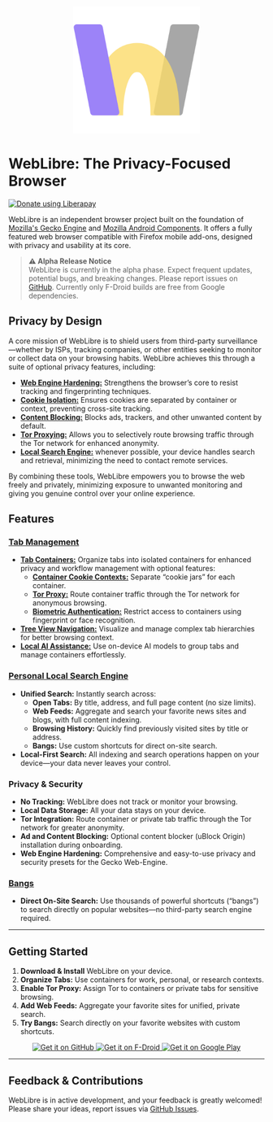 <p align="center">
  <img width="250" src="app/assets/icon/icon.png" alt="WebLibre Logo">
</p>

# WebLibre: The Privacy-Focused Browser

<a href="https://liberapay.com/FaFre/donate">
  <img alt="Donate using Liberapay" src="https://liberapay.com/assets/widgets/donate.svg">
</a>

WebLibre is an independent browser project built on the foundation of [Mozilla's Gecko Engine](https://en.wikipedia.org/wiki/Gecko_(software)) and [Mozilla Android Components](https://mozac.org/). It offers a fully featured web browser compatible with Firefox mobile add-ons, designed with privacy and usability at its core.

> **⚠️ Alpha Release Notice**  
> WebLibre is currently in the alpha phase. Expect frequent updates, potential bugs, and breaking changes. Please report issues on [GitHub](https://github.com/FaFre/WebLibre/issues).
> Currently only F-Droid builds are free from Google dependencies.

## Privacy by Design

A core mission of WebLibre is to shield users from third-party surveillance—whether by ISPs, tracking companies, or other entities seeking to monitor or collect data on your browsing habits. WebLibre achieves this through a suite of optional privacy features, including:

- [**Web Engine Hardening:**](https://docs.weblibre.eu/Privacy--and--Security#hardening--advanced-controls) Strengthens the browser’s core to resist tracking and fingerprinting techniques.
- [**Cookie Isolation:**](https://docs.weblibre.eu/Tabs/Containers/Features/Container-Cookie-Contexts) Ensures cookies are separated by container or context, preventing cross-site tracking.
- [**Content Blocking:**](https://docs.weblibre.eu/Privacy--and--Security#content-blocking) Blocks ads, trackers, and other unwanted content by default.
- [**Tor Proxying:**](https://docs.weblibre.eu/Tabs/Containers/Features/Tor-Proxy) Allows you to selectively route browsing traffic through the Tor network for enhanced anonymity.
- [**Local Search Engine:**](https://docs.weblibre.eu/Personal-Local-Search-Engine) whenever possible, your device handles search and retrieval, minimizing the need to contact remote services.

By combining these tools, WebLibre empowers you to browse the web freely and privately, minimizing exposure to unwanted monitoring and giving you genuine control over your online experience.

## Features

### [Tab Management](https://docs.weblibre.eu/Tabs/Tab-Management)

- [**Tab Containers:**](https://docs.weblibre.eu/Tabs/Containers/Container) Organize tabs into isolated containers for enhanced privacy and workflow management with optional features:
    - [**Container Cookie Contexts:**](https://docs.weblibre.eu/Tabs/Containers/Features/Container-Cookie-Contexts) Separate “cookie jars” for each container.
    - [**Tor Proxy:**](https://docs.weblibre.eu/Tabs/Containers/Features/Tor-Proxy) Route container traffic through the Tor network for anonymous browsing.
    - [**Biometric Authentication:**](https://docs.weblibre.eu/Tabs/Containers/Features/Biometric-authentication) Restrict access to containers using fingerprint or face recognition.
- [**Tree View Navigation:**](https://docs.weblibre.eu/Tabs/Tree-View-Navigation) Visualize and manage complex tab hierarchies for better browsing context.
- [**Local AI Assistance:**](https://docs.weblibre.eu/Tabs/Containers/Features/On-Device-AI) Use on-device AI models to group tabs and manage containers effortlessly.

### [Personal Local Search Engine](https://docs.weblibre.eu/Personal-Local-Search-Engine)

- **Unified Search:** Instantly search across:
    - **Open Tabs:** By title, address, and full page content (no size limits).
    - **Web Feeds:** Aggregate and search your favorite news sites and blogs, with full content indexing.
    - **Browsing History:** Quickly find previously visited sites by title or address.
    - **Bangs:** Use custom shortcuts for direct on-site search.
- **Local-First Search:** All indexing and search operations happen on your device—your data never leaves your control.

### Privacy & Security

- **No Tracking:** WebLibre does not track or monitor your browsing.
- **Local Data Storage:** All your data stays on your device.
- **Tor Integration:** Route container or private tab traffic through the Tor network for greater anonymity.
- **Ad and Content Blocking:** Optional content blocker (uBlock Origin) installation during onboarding.
- **Web Engine Hardening:** Comprehensive and easy-to-use privacy and security presets for the Gecko Web-Engine.

### [Bangs](https://docs.weblibre.eu/Bangs)

- **Direct On-Site Search:** Use thousands of powerful shortcuts (“bangs”) to search directly on popular websites—no third-party search engine required.

---

## Getting Started

1. **Download & Install** WebLibre on your device.
2. **Organize Tabs:** Use containers for work, personal, or research contexts.
3. **Enable Tor Proxy:** Assign Tor to containers or private tabs for sensitive browsing.
4. **Add Web Feeds:** Aggregate your favorite sites for unified, private search.
5. **Try Bangs:** Search directly on your favorite websites with custom shortcuts.

<p align="center">
  <a href='https://github.com/FaFre/WebLibre/releases'>
    <img height="100" alt='Get it on GitHub' src='https://docs.weblibre.eu/static/images/badges/github.png'/>
  </a>
  <a href='https://f-droid.org/en/packages/eu.weblibre.gecko/'>
    <img height="100" alt='Get it on F-Droid' src='https://docs.weblibre.eu/static/images/badges/fdroid.png'/>
  </a>
  <a href='https://play.google.com/store/apps/details?id=eu.weblibre.gecko'>
    <img height="100" alt='Get it on Google Play' src='https://docs.weblibre.eu/static/images/badges/google_play.png'/>
  </a>
</p>

---

## Feedback & Contributions

WebLibre is in active development, and your feedback is greatly welcomed!  
Please share your ideas, report issues via [GitHub Issues](https://github.com/FaFre/WebLibre/issues).
